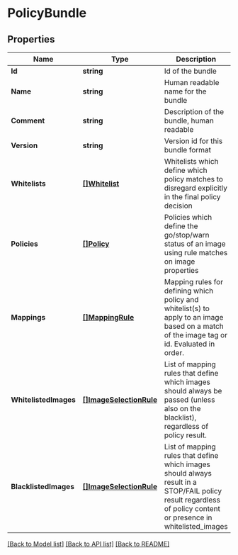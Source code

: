 # PolicyBundle

## Properties
Name | Type | Description | Notes
------------ | ------------- | ------------- | -------------
**Id** | **string** | Id of the bundle | 
**Name** | **string** | Human readable name for the bundle | [optional] 
**Comment** | **string** | Description of the bundle, human readable | [optional] 
**Version** | **string** | Version id for this bundle format | 
**Whitelists** | [**[]Whitelist**](Whitelist.md) | Whitelists which define which policy matches to disregard explicitly in the final policy decision | [optional] 
**Policies** | [**[]Policy**](Policy.md) | Policies which define the go/stop/warn status of an image using rule matches on image properties | 
**Mappings** | [**[]MappingRule**](MappingRule.md) | Mapping rules for defining which policy and whitelist(s) to apply to an image based on a match of the image tag or id. Evaluated in order. | 
**WhitelistedImages** | [**[]ImageSelectionRule**](ImageSelectionRule.md) | List of mapping rules that define which images should always be passed (unless also on the blacklist), regardless of policy result. | [optional] 
**BlacklistedImages** | [**[]ImageSelectionRule**](ImageSelectionRule.md) | List of mapping rules that define which images should always result in a STOP/FAIL policy result regardless of policy content or presence in whitelisted_images | [optional] 

[[Back to Model list]](../README.md#documentation-for-models) [[Back to API list]](../README.md#documentation-for-api-endpoints) [[Back to README]](../README.md)


